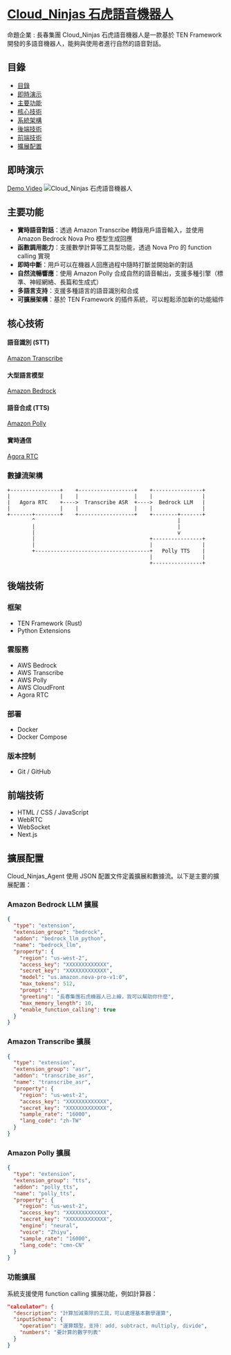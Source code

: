 # [Cloud_Ninjas 石虎語音機器人](https://d340gc1xzxnox1.cloudfront.net/)

命題企業 : 長春集團
Cloud_Ninjas 石虎語音機器人是一款基於 TEN Framework 開發的多語音機器人，能夠與使用者進行自然的語音對話。

## 目錄

- [目錄](#目錄)
- [即時演示](#即時演示)
- [主要功能](#主要功能)
- [核心技術](#核心技術)
- [系統架構](#系統架構)
- [後端技術](#後端技術)
- [前端技術](#前端技術)
- [擴展配置](#擴展配置)

## 即時演示

[Demo Video](https://drive.google.com/file/d/1UsNMP1LSYU7lUyZ7ifsKrmsX_AoDUstt/view)
![Cloud_Ninjas 石虎語音機器人](https://github.com/user-attachments/assets/8d924b8f-2586-4c98-84c7-716f0024f547)


## 主要功能

- **實時語音對話**：透過 Amazon Transcribe 轉錄用戶語音輸入，並使用 Amazon Bedrock Nova Pro 模型生成回應
- **函數調用能力**：支援數學計算等工具型功能，透過 Nova Pro 的 function calling 實現
- **即時中斷**：用戶可以在機器人回應過程中隨時打斷並開始新的對話
- **自然流暢響應**：使用 Amazon Polly 合成自然的語音輸出，支援多種引擎（標準、神經網絡、長篇和生成式）
- **多語言支持**：支援多種語言的語音識別和合成
- **可擴展架構**：基於 TEN Framework 的插件系統，可以輕鬆添加新的功能組件

## 核心技術

#### 語音識別 (STT)
[Amazon Transcribe](https://aws.amazon.com/tw/pm/transcribe/?trk=4a32c3d2-f78f-4d92-ad96-aec3dffab4d4&sc_channel=ps&ef_id=Cj0KCQjwiLLABhCEARIsAJYS6umgVa1eaYpcvXH4oYAI25XV9P4pcYLNMT_vw0MmHKTXs52Zt-vXsdcaAmkiEALw_wcB:G:s&s_kwcid=AL!4422!3!652835877972!e!!g!!amazon%20transcribe!19910625970!151321783327&gbraid=0AAAAADjHtp-Mw8Qry3JFf3oO2OnmtgZmV&gclid=Cj0KCQjwiLLABhCEARIsAJYS6umgVa1eaYpcvXH4oYAI25XV9P4pcYLNMT_vw0MmHKTXs52Zt-vXsdcaAmkiEALw_wcB)

#### 大型語言模型
[Amazon Bedrock](https://aws.amazon.com/tw/bedrock/?trk=c0acda64-df2a-4080-9d0d-938d8963b57d&sc_channel=ps&ef_id=Cj0KCQjwiLLABhCEARIsAJYS6uneGsr3ByO6cZQWZYT5AuddrlLwVoYEzb4pnzGdgBQD_BGR6XKqSB0aAgTjEALw_wcB:G:s&s_kwcid=AL!4422!3!692062175189!e!!g!!amazon%20bedrock!21054971942!158684192785&gbraid=0AAAAADjHtp9WAgvzcS5eZS-FHVGXt86mj&gclid=Cj0KCQjwiLLABhCEARIsAJYS6uneGsr3ByO6cZQWZYT5AuddrlLwVoYEzb4pnzGdgBQD_BGR6XKqSB0aAgTjEALw_wcB)

#### 語音合成 (TTS)
[Amazon Polly](https://aws.amazon.com/tw/polly/)

#### 實時通信
[Agora RTC](https://www.agora.io/en/)

### 數據流架構
```
+----------------+    +------------------+    +----------------+
|                |    |                  |    |                |
|   Agora RTC    +---->  Transcribe ASR  +---->  Bedrock LLM   |
|                |    |                  |    |                |
+-------+--------+    +------------------+    +--------+-------+
        ^                                              |
        |                                              |
        |                                              v
        |                                     +----------------+
        |                                     |                |
        +-------------------------------------+   Polly TTS    |
                                              |                |
                                              +----------------+
```

## 後端技術

### 框架

- TEN Framework (Rust)
- Python Extensions

### 雲服務

- AWS Bedrock
- AWS Transcribe
- AWS Polly
- AWS CloudFront
- Agora RTC

### 部署

- Docker
- Docker Compose

### 版本控制

- Git / GitHub

## 前端技術

- HTML / CSS / JavaScript
- WebRTC
- WebSocket
- Next.js

## 擴展配置

Cloud_Ninjas_Agent 使用 JSON 配置文件定義擴展和數據流。以下是主要的擴展配置：

### Amazon Bedrock LLM 擴展

```json
{
  "type": "extension",
  "extension_group": "bedrock",
  "addon": "bedrock_llm_python",
  "name": "bedrock_llm",
  "property": {
    "region": "us-west-2",
    "access_key": "XXXXXXXXXXXXX",
    "secret_key": "XXXXXXXXXXXXX",
    "model": "us.amazon.nova-pro-v1:0",
    "max_tokens": 512,
    "prompt": "",
    "greeting": "長春集團石虎機器人已上線，我可以幫助你什麼",
    "max_memory_length": 10,
    "enable_function_calling": true
  }
}
```

### Amazon Transcribe 擴展

```json
{
  "type": "extension",
  "extension_group": "asr",
  "addon": "transcribe_asr",
  "name": "transcribe_asr",
  "property": {
    "region": "us-west-2",
    "access_key": "XXXXXXXXXXXXX",
    "secret_key": "XXXXXXXXXXXXX",
    "sample_rate": "16000",
    "lang_code": "zh-TW"
  }
}
```

### Amazon Polly 擴展

```json
{
  "type": "extension",
  "extension_group": "tts",
  "addon": "polly_tts",
  "name": "polly_tts",
  "property": {
    "region": "us-west-2",
    "access_key": "XXXXXXXXXXXXX",
    "secret_key": "XXXXXXXXXXXXX",
    "engine": "neural",
    "voice": "Zhiyu",
    "sample_rate": "16000",
    "lang_code": "cmn-CN"
  }
}
```

### 功能擴展

系統支援使用 function calling 擴展功能，例如計算器：

```json
"calculator": {
  "description": "計算加減乘除的工具，可以處理基本數學運算",
  "inputSchema": {
    "operation": "運算類型，支持: add, subtract, multiply, divide",
    "numbers": "要計算的數字列表"
  }
}
```
